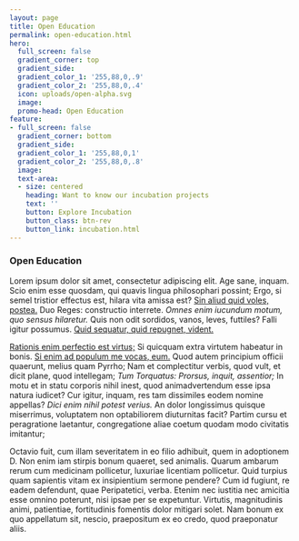 ```yaml
---
layout: page
title: Open Education
permalink: open-education.html
hero:
  full_screen: false
  gradient_corner: top
  gradient_side: 
  gradient_color_1: '255,88,0,.9'
  gradient_color_2: '255,88,0,.4'
  icon: uploads/open-alpha.svg
  image: 
  promo-head: Open Education
feature:
- full_screen: false
  gradient_corner: bottom
  gradient_side: 
  gradient_color_1: '255,88,0,1'
  gradient_color_2: '255,88,0,.8'
  image: 
  text-area:
  - size: centered
    heading: Want to know our incubation projects
    text: ''
    button: Explore Incubation
    button_class: btn-rev
    button_link: incubation.html
---
```


### Open Education

<p>Lorem ipsum dolor sit amet, consectetur adipiscing elit. Age sane, inquam. Scio enim esse quosdam, qui quavis lingua philosophari possint; Ergo, si semel tristior effectus est, hilara vita amissa est? <a href="http://loripsum.net/" target="_blank">Sin aliud quid voles, postea.</a> Duo Reges: constructio interrete. <i>Omnes enim iucundum motum, quo sensus hilaretur.</i> Quis non odit sordidos, vanos, leves, futtiles? Falli igitur possumus. <a href="http://loripsum.net/" target="_blank">Quid sequatur, quid repugnet, vident.</a> </p>

<p><a href="http://loripsum.net/" target="_blank">Rationis enim perfectio est virtus;</a> Si quicquam extra virtutem habeatur in bonis. <a href="http://loripsum.net/" target="_blank">Si enim ad populum me vocas, eum.</a> Quod autem principium officii quaerunt, melius quam Pyrrho; Nam et complectitur verbis, quod vult, et dicit plane, quod intellegam; <i>Tum Torquatus: Prorsus, inquit, assentior;</i> In motu et in statu corporis nihil inest, quod animadvertendum esse ipsa natura iudicet? Cur igitur, inquam, res tam dissimiles eodem nomine appellas? <i>Dici enim nihil potest verius.</i> An dolor longissimus quisque miserrimus, voluptatem non optabiliorem diuturnitas facit? Partim cursu et peragratione laetantur, congregatione aliae coetum quodam modo civitatis imitantur; </p>

<p>Octavio fuit, cum illam severitatem in eo filio adhibuit, quem in adoptionem D. Non enim iam stirpis bonum quaeret, sed animalis. Quarum ambarum rerum cum medicinam pollicetur, luxuriae licentiam pollicetur. Quid turpius quam sapientis vitam ex insipientium sermone pendere? Cum id fugiunt, re eadem defendunt, quae Peripatetici, verba. Etenim nec iustitia nec amicitia esse omnino poterunt, nisi ipsae per se expetuntur. Virtutis, magnitudinis animi, patientiae, fortitudinis fomentis dolor mitigari solet. Nam bonum ex quo appellatum sit, nescio, praepositum ex eo credo, quod praeponatur aliis. </p>
